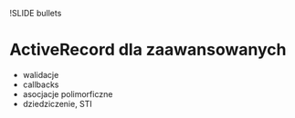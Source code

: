 !SLIDE bullets

# ActiveRecord dla zaawansowanych

* walidacje
* callbacks
* asocjacje polimorficzne
* dziedziczenie, STI
